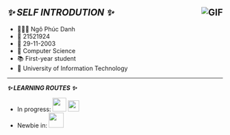 **_✨ SELF INTRODUTION ✨_**
<img align="right" alt="GIF" src="https://i.pinimg.com/originals/2e/e8/8b/2ee88bf78e4f76001f59bad5e91a6a03.gif" />
---
- 👨🏻‍🎓 Ngô Phúc Danh 
- 🔖 21521924 
- 📅 29-11-2003 
- 📖 Computer Science 
- 📚 First-year student 
- 🏫 University of Information Technology
---
**_✨ LEARNING ROUTES ✨_** 
- In progress: <img width="32px" src="https://cdn1.edumall.io/640/k-57e4def8ce4b145a1020dbf9/20180306-thanhtd10-6318/thanhtd10-thumbnail.png" /> <img width="26px" src="https://cdn.dribbble.com/users/66221/screenshots/1655593/html5.png" />
- Newbie in: <img width="35px" src="https://funix.edu.vn/wp-content/uploads/2021/10/JavaScript-v%C3%A0-Python.png" />






